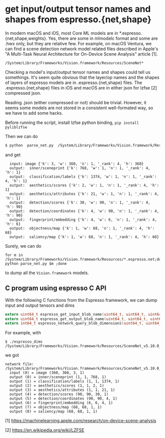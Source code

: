 # get input/output tensor names and shapes from espresso.{net,shape}

In modern macOS and iOS, most Core ML models are in *.espresso.{net,shape,weights}. Yes, there are some in mlmodelc format and 
some are .hwx only, but they are relative few. For example, on macOS Ventura, we can find a scene detection network model
related files described in Apple's "A Multi-Task Neural Architecture for On-Device Scene Analysis" article [1].

```
/System/Library/Frameworks/Vision.framework/Resources/SceneNet*
```

Checking a model's input/output tensor names and shapes could tell us somethings.
It's seem quite obvious that the layer/op names and the shapes of layers of espresso models are in .espresso.{net,shape} files.
The .espresso.{net,shape} files in iOS and macOS are in either json for lzfse [2] compressed json.

Reading .json (either compressed or not) should be trivial. However, it seems some models are not stored in a consistent
well-formated way, so we have to add some hacks.

Before running the script, install lzfse python binding, `pip install pyliblzfse`

Then we can do 
```bash
$ python  parse_net.py  /System/Library/Frameworks/Vision.framework/Resources/SceneNet_v5.10.0_vhh2692239_fe1.3_sc3.3_sa2.4_ae2.4_so2.4_od1.5_fp1.5.espresso.net 
```
and get
```
  input: image {'k': 3, 'w': 360, 'n': 1, '_rank': 4, 'h': 360}
  output:  inner/sceneprint {'k': 768, 'w': 1, 'n': 1, '_rank': 4, 'h': 1}
  output:  classification/labels {'k': 1374, 'w': 1, 'n': 1, '_rank': 4, 'h': 1}
  output:  aesthetics/scores {'k': 2, 'w': 1, 'n': 1, '_rank': 4, 'h': 1}
  output:  aesthetics/attributes {'k': 21, 'w': 1, 'n': 1, '_rank': 4, 'h': 1}
  output:  detection/scores {'k': 30, 'w': 90, 'n': 1, '_rank': 4, 'h': 90}
  output:  detection/coordinates {'k': 4, 'w': 90, 'n': 1, '_rank': 4, 'h': 90}
  output:  fingerprint/embedding {'k': 4, 'w': 6, 'n': 1, '_rank': 4, 'h': 6}
  output:  objectness/map {'k': 1, 'w': 68, 'n': 1, '_rank': 4, 'h': 68}
  output:  saliency/map {'k': 1, 'w': 68, 'n': 1, '_rank': 4, 'h': 68}

```

Surely, we can do
```
for m in /System/Library/Frameworks/Vision.framework/Resources/*.espresso.net;do python parse_net.py $m ;done
```
to dump all the `Vision.framework` models.

## C program using espresso C API

With the following C functions from the Espresso framework, we can dump input and output tensors and dims

```C
extern uint64_t espresso_get_input_blob_name(uint64_t, uint64_t, uint64_t);
extern uint64_t espresso_get_output_blob_name(uint64_t, uint64_t, uint64_t);
extern int64_t espresso_network_query_blob_dimensions(uint64_t, uint64_t, char*, uint64_t);
```
For example, with 
```
$ ./espresso_dims   /System/Library/Frameworks/Vision.framework/Resources/SceneNet_v5.10.0_vhh2692239_fe1.3_sc3.3_sa2.4_ae2.4_so2.4_od1.5_fp1.5.espresso.net 
```
we got
```
network file: /System/Library/Frameworks/Vision.framework/Resources/SceneNet_v5.10.0_vhh2692239_fe1.3_sc3.3_sa2.4_ae2.4_so2.4_od1.5_fp1.5.espresso.net
  input (0) = image (360, 360, 3, 1)
  output (0) = inner/sceneprint (1, 1, 768, 1)
  output (1) = classification/labels (1, 1, 1374, 1)
  output (2) = aesthetics/scores (1, 1, 2, 1)
  output (3) = aesthetics/attributes (1, 1, 21, 1)
  output (4) = detection/scores (90, 90, 30, 1)
  output (5) = detection/coordinates (90, 90, 4, 1)
  output (6) = fingerprint/embedding (6, 6, 4, 1)
  output (7) = objectness/map (68, 68, 1, 1)
  output (8) = saliency/map (68, 68, 1, 1)

```

[1] https://machinelearning.apple.com/research/on-device-scene-analysis

[2] https://en.wikipedia.org/wiki/LZFSE
